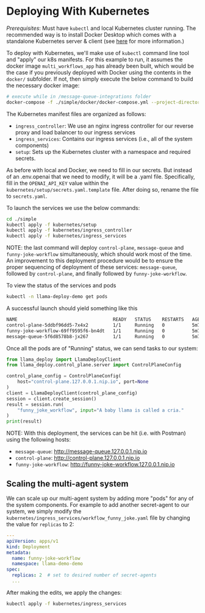 # Deploying With Kubernetes

_Prerequisites_: Must have `kubectl` and local Kubernetes cluster running. The
recommended way is to install Docker Desktop which comes with a standalone
Kubernetes server & client (see
[here](https://docs.docker.com/desktop/kubernetes/) for more information.)

To deploy with Kubernetes, we'll make use of `kubectl` command line tool and
"apply" our k8s manifests. For this example to run, it assumes the docker image
`multi_workflows_app` has already been built, which would be the case if you
previously deployed with Docker using the contents in the `docker/` subfolder.
If not, then simply execute the below command to build the necessary docker image:

```sh
# execute while in /message-queue-integrations folder
docker-compose -f ./simple/docker/docker-compose.yml --project-directory ./ build
```

The Kubernetes manifest files are organized as follows:

- `ingress_controller`: We use an nginx ingress controller for our reverse proxy
  and load balancer to our ingress services
- `ingress_services`: Contains our ingress services (i.e., all of the
  system components)
- `setup`: Sets up the Kubernetes cluster with a namespace and required secrets.

As before with local and Docker, we need to fill in our secrets. But instead of
an .env.openai that we need to modify, it will be a .yaml file. Specifically, fill in
the `OPENAI_API_KEY` value within the `kubernetes/setup/secrets.yaml.template`
file. After doing so, rename the file to `secrets.yaml`.

To launch the services we use the below commands:

```sh
cd ./simple
kubectl apply -f kubernetes/setup
kubectl apply -f kubernetes/ingress_controller
kubectl apply -f kubernetes/ingress_services
```

NOTE: the last command will deploy `control-plane`, `message-queue` and
`funny-joke-workflow` simultaneously, which should work most of the time. An
improvement to this deployment procedure would be to ensure the proper sequencing
of deployment of these services: `message-queue`, followed by `control-plane`, and
finally followed by `funny-joke-workflow`.

To view the status of the services and pods

```sh
kubectl -n llama-deploy-demo get pods
```

A successful launch should yield something like this

```sh
NAME                                   READY   STATUS    RESTARTS   AGE
control-plane-5ddbf96dd5-7x4x2         1/1     Running   0          5m7s
funny-joke-workflow-69ff9595f6-bn4dt   1/1     Running   0          5m7s
message-queue-5f6d8578b8-jx267         1/1     Running   0          5m7s
```

Once all the pods are of "Running" status, we can send tasks to our system:

```python
from llama_deploy import LlamaDeployClient
from llama_deploy.control_plane.server import ControlPlaneConfig

control_plane_config = ControlPlaneConfig(
    host="control-plane.127.0.0.1.nip.io", port=None
)
client = LlamaDeployClient(control_plane_config)
session = client.create_session()
result = session.run(
    "funny_joke_workflow", input="A baby llama is called a cria."
)
print(result)
```

NOTE: With this deployment, the services can be hit (i.e. with Postman) using
the following hosts:

- `message-queue`: <http://message-queue.127.0.0.1.nip.io>
- `control-plane`: <http://control-plane.127.0.0.1.nip.io>
- `funny-joke-workflow`: <http://funny-joke-workflow.127.0.0.1.nip.io>

## Scaling the multi-agent system

We can scale up our multi-agent system by adding more "pods" for any of the
system components. For example to add another secret-agent to our system, we
simply modify the `kubernetes/ingress_services/workflow_funny_joke.yaml` file by
changing the value for `replicas` to 2:

```yaml
---
apiVersion: apps/v1
kind: Deployment
metadata:
  name: funny-joke-workflow
  namespace: llama-demo-demo
spec:
  replicas: 2  # set to desired number of secret-agents
  ...
```

After making the edits, we apply the changes:

```sh
kubectl apply -f kubernetes/ingress_services
```
